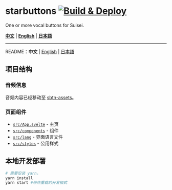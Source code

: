 # starbuttons [![Build & Deploy](https://github.com/suisei-cn/starbuttons/workflows/Build%20&%20Deploy/badge.svg)](https://github.com/suisei-cn/starbuttons/actions)

One or more vocal buttons for Suisei.

**[中文](https://suisei.moe/?lang=zh)** | **[English](https://suisei.moe/?lang=en)** | **[日本語](https://suisei.moe/?lang=ja)**

---

README：**中文** | [English](https://github.com/suisei-cn/starbuttons/blob/master/README.en.md) | [日本語](https://github.com/suisei-cn/starbuttons/blob/master/README.ja.md)

## 项目结构

### 音频信息

音频内容已经移动至 [sbtn-assets](https://github.com/suisei-cn/sbtn-assets)。

### 页面组件

- [`src/App.svelte`](https://github.com/suisei-cn/starbuttons/blob/master/src/App.svelte) - 主页
- [`src/components`](https://github.com/suisei-cn/starbuttons/tree/master/src/components) - 组件
- [`src/lang`](https://github.com/suisei-cn/starbuttons/tree/master/src/lang) - 界面语言文件
- [`src/styles`](https://github.com/suisei-cn/starbuttons/blob/master/src/styles) - 公用样式

## 本地开发部署

```sh
# 需要安装 yarn。
yarn install
yarn start #带热重载的开发模式
```
